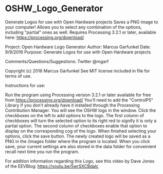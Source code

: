 # OSHW_Logo_Generator
Generate Logos for use with Open Hardware projects
Saves a PNG image to your computer!
Allows you to select any combination of the options, including "partial" ones as well.
Requires Processing 3.2.1 or later, available here: https://processing.org/download/

Project: Open Hardware Logo Generator
Author: Marcus Garfunkel
Date: 9/9/2016
Purpose: Generate Logos for use with Open Hardware projects

Comments/Questions/Suggestions: Twitter @mgarf

Copyright (c) 2016 Marcus Garfunkel
See MIT license included in file for terms of use. 

Instructions for use:

Run the program using Processing version 3.2.1 or later available for free from https://processing.org/download/
You'll need to add the "ControlP5" Library if you don't already have it installed through the Processing Contribution Manager.
You will see the OSHW logo in the window.
Click the checkboxes on the left to add options to the logo.
The first column of checkboxes will turn the selected option to its right red to signify it is only a partial option.
The second column of checkboxes enable that option to display on the corresponding cog of the logo.
When finished selecting your options, click the save button.
The newly created logo will be saved as a PNG in the /images folder where the program is located.
When you click save, your current settings are also stored in the data folder for conveinient recall next time you run the program.

For addition information regarding this Logo, see this video by Dave Jones of the EEVBlog: https://youtu.be/5wrSXCBdalc

